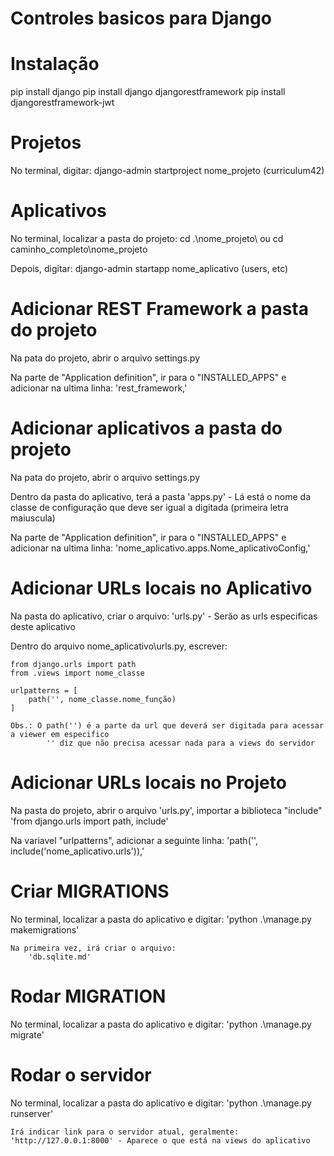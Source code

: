 # Controles basicos para Django

# Instalação
pip install django
pip install django djangorestframework
pip install djangorestframework-jwt

# Projetos
No terminal, digitar:
django-admin startproject nome_projeto (curriculum42)

# Aplicativos
No terminal, localizar a pasta do projeto:
    cd .\nome_projeto\ ou cd caminho_completo\nome_projeto

Depois, digitar:
    django-admin startapp nome_aplicativo (users, etc)

# Adicionar REST Framework a pasta do projeto
Na pata do projeto, abrir o arquivo settings.py

Na parte de "Application definition", ir para o "INSTALLED_APPS" e adicionar na ultima linha:
    'rest_framework,'

# Adicionar aplicativos a pasta do projeto
Na pata do projeto, abrir o arquivo settings.py

Dentro da pasta do aplicativo, terá a pasta 'apps.py' - Lá está o nome da classe de configuração que deve ser igual a digitada (primeira letra maiuscula)

Na parte de "Application definition", ir para o "INSTALLED_APPS" e adicionar na ultima linha:
    'nome_aplicativo.apps.Nome_aplicativoConfig,'

# Adicionar URLs locais no Aplicativo
Na pasta do aplicativo, criar o arquivo:
    'urls.py' - Serão as urls especificas deste aplicativo

Dentro do arquivo nome_aplicativo\urls.py, escrever:

    from django.urls import path
    from .views import nome_classe

    urlpatterns = [
        path('', nome_classe.nome_função)
    ]

    Obs.: O path('') é a parte da url que deverá ser digitada para acessar a viewer em especifico
            '' diz que não precisa acessar nada para a views do servidor

# Adicionar URLs locais no Projeto
Na pasta do projeto, abrir o arquivo 'urls.py', importar a biblioteca "include"
    'from django.urls import path, include'

Na variavel "urlpatterns", adicionar a seguinte linha:
    'path('', include('nome_aplicativo.urls')),'

# Criar MIGRATIONS
No terminal, localizar a pasta do aplicativo e digitar:
    'python .\manage.py makemigrations'

    Na primeira vez, irá criar o arquivo:
        'db.sqlite.md'

# Rodar MIGRATION
No terminal, localizar a pasta do aplicativo e digitar:
    'python .\manage.py migrate'

# Rodar o servidor
No terminal, localizar a pasta do aplicativo e digitar:
    'python .\manage.py runserver'

    Irá indicar link para o servidor atual, geralmente:
    'http://127.0.0.1:8000' - Aparece o que está na views do aplicativo